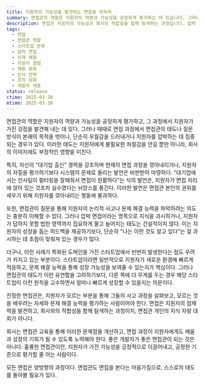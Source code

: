 ```yaml
---
title: 지원자의 가능성을 발견하는 면접을 위하여
summary: 면접관의 역할은 지원자의 역량과 가능성을 공정하게 평가하는 데 있습니다. 그러나 일부 면접에서는 불필요한 압박과 지식 과시가 본래의 목적을 흐리기도 합니다. 진정한 면접은 지원자의 성장 가능성을 발견하는 과정이어야 합니다.
description: 면접은 지원자의 가능성과 회사의 적합성을 함께 탐색하는 과정입니다. 압박 면접과 권위적 태도가 초래하는 문제를 짚고, 진정한 면접관의 역할을 제안합니다.
tags:
  - 면접
  - 면접관 역할
  - 스타트업 문화
  - 압박 면접
  - 인재 채용
  - 지원자 경험
  - 채용 문화
  - 인사 전략
  - 조직 문화
  - 개발자 채용
status: release
ctime: 2025-03-20
mtime: 2025-03-20
---
```


면접관의 역할은 지원자의 역량과 가능성을 공정하게 평가하고, 그 과정에서 지원자가 가진 강점을 발견해 내는 데 있다. 그러나 때때로 면접 과정에서 면접관의 태도나 질문 방식이 본래의 목적을 벗어나, 단순히 우월감을 드러내거나 지원자를 압박하는 데 집중되는 경우가 있다. 이러한 태도는 지원자에게 불필요한 좌절감을 안길 뿐만 아니라, 회사의 이미지에도 부정적인 영향을 미친다.

특히, 자신의 "대기업 출신" 경력을 강조하며 현재의 면접 과정을 깎아내리거나, 지원자의 자질을 평가하기보다 시스템의 문제로 돌리는 발언은 비판받아 마땅하다. "대기업에서는 인사팀이 필터링을 잘해줘서 면접이 원활하다"는 식의 발언은, 지원자가 면접 자리에 앉아 있는 것조차 실수였다는 뉘앙스를 풍긴다. 이러한 발언은 면접관 본인의 권위를 세우기 위해 지원자를 깎아내리는 행동에 불과하다.

또한, 면접관이 질문을 통해 지원자의 논리적 사고나 문제 해결 능력을 파악하려는 의도는 충분히 이해할 수 있다. 그러나 압박 면접이라는 명목으로 지식을 과시하거나, 지원자가 답하지 못할 법한 영역까지 집요하게 물고 늘어지는 태도는 건설적이지 않다. 이는 지원자의 성장을 돕는 피드백을 제공하기보다, 단순히 "나는 이런 것도 알고 있다"는 걸 과시하는 데 초점이 맞춰져 있는 경우가 많다.

더구나, 이런 사례가 특화된 도메인을 가진 스타트업에서 빈번히 발생한다는 점도 우려가 커지고 있는 부분이다. 스타트업이라면 일반적으로 지원자가 새로운 환경에 빠르게 적응하고, 문제 해결 능력을 통해 성장 가능성을 보여줄 수 있는지가 핵심이다. 그러나 면접관의 태도가 이런 유연함을 고려하기보다, 다른 쪽에 더 무게를 두는 경우 해당 스타트업이 이런 원칙을 고수하면서 얼마나 빠르게 성장할 수 있을지는 의문이다.

진정한 면접관은, 지원자가 모르는 부분을 통해 그들의 사고 과정을 살펴보고, 모르는 것을 배우려는 자세와 문제 해결 능력을 평가하는 사람이어야 한다. 면접은 지원자의 잠재력을 발견하고, 회사와의 적합성을 함께 탐색하는 과정이지, 면접관 개인의 지식 자랑 대회가 아니다.

회사는 면접관 교육을 통해 이러한 문제점을 개선하고, 면접 과정이 지원자에게도 배움과 성장의 기회가 될 수 있도록 노력해야 한다. 좋은 개발자가 좋은 면접관이 되는 것은 아니다. 훌륭한 면접관이란, 지원자가 가진 가능성을 긍정적으로 이끌어내고, 공정한 기준으로 평가할 줄 아는 사람이다.

모든 면접은 양방향의 과정이다. 면접관도 면접을 본다는 마음가짐으로, 스스로의 태도를 돌아볼 필요가 있다.
